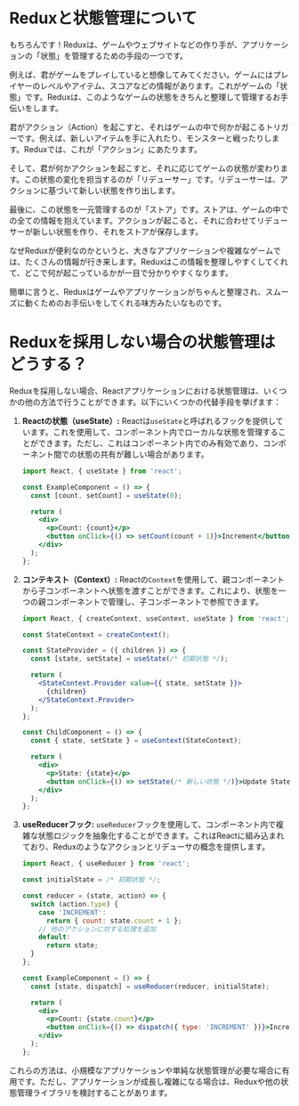# Reduxと状態管理について

もちろんです！Reduxは、ゲームやウェブサイトなどの作り手が、アプリケーションの「状態」を管理するための手段の一つです。

例えば、君がゲームをプレイしていると想像してみてください。ゲームにはプレイヤーのレベルやアイテム、スコアなどの情報があります。これがゲームの「状態」です。Reduxは、このようなゲームの状態をきちんと整理して管理するお手伝いをします。

君がアクション（Action）を起こすと、それはゲームの中で何かが起こるトリガーです。例えば、新しいアイテムを手に入れたり、モンスターと戦ったりします。Reduxでは、これが「アクション」にあたります。

そして、君が何かアクションを起こすと、それに応じてゲームの状態が変わります。この状態の変化を担当するのが「リデューサー」です。リデューサーは、アクションに基づいて新しい状態を作り出します。

最後に、この状態を一元管理するのが「ストア」です。ストアは、ゲームの中での全ての情報を抱えています。アクションが起こると、それに合わせてリデューサーが新しい状態を作り、それをストアが保存します。

なぜReduxが便利なのかというと、大きなアプリケーションや複雑なゲームでは、たくさんの情報が行き来します。Reduxはこの情報を整理しやすくしてくれて、どこで何が起こっているかが一目で分かりやすくなります。

簡単に言うと、Reduxはゲームやアプリケーションがちゃんと整理され、スムーズに動くためのお手伝いをしてくれる味方みたいなものです。


# Reduxを採用しない場合の状態管理はどうする？

Reduxを採用しない場合、Reactアプリケーションにおける状態管理は、いくつかの他の方法で行うことができます。以下にいくつかの代替手段を挙げます：

1. **Reactの状態（useState）:** 
Reactは`useState`と呼ばれるフックを提供しています。これを使用して、コンポーネント内でローカルな状態を管理することができます。ただし、これはコンポーネント内でのみ有効であり、コンポーネント間での状態の共有が難しい場合があります。

   ```jsx
   import React, { useState } from 'react';

   const ExampleComponent = () => {
     const [count, setCount] = useState(0);

     return (
       <div>
         <p>Count: {count}</p>
         <button onClick={() => setCount(count + 1)}>Increment</button>
       </div>
     );
   };
   ```

2. **コンテキスト（Context）:** 
Reactの`Context`を使用して、親コンポーネントから子コンポーネントへ状態を渡すことができます。これにより、状態を一つの親コンポーネントで管理し、子コンポーネントで参照できます。

   ```jsx
   import React, { createContext, useContext, useState } from 'react';

   const StateContext = createContext();

   const StateProvider = ({ children }) => {
     const [state, setState] = useState(/* 初期状態 */);

     return (
       <StateContext.Provider value={{ state, setState }}>
         {children}
       </StateContext.Provider>
     );
   };

   const ChildComponent = () => {
     const { state, setState } = useContext(StateContext);

     return (
       <div>
         <p>State: {state}</p>
         <button onClick={() => setState(/* 新しい状態 */)}>Update State</button>
       </div>
     );
   };
   ```

3. **useReducerフック:** 
`useReducer`フックを使用して、コンポーネント内で複雑な状態ロジックを抽象化することができます。これはReactに組み込まれており、Reduxのようなアクションとリデューサの概念を提供します。

   ```jsx
   import React, { useReducer } from 'react';

   const initialState = /* 初期状態 */;

   const reducer = (state, action) => {
     switch (action.type) {
       case 'INCREMENT':
         return { count: state.count + 1 };
       // 他のアクションに対する処理を追加
       default:
         return state;
     }
   };

   const ExampleComponent = () => {
     const [state, dispatch] = useReducer(reducer, initialState);

     return (
       <div>
         <p>Count: {state.count}</p>
         <button onClick={() => dispatch({ type: 'INCREMENT' })}>Increment</button>
       </div>
     );
   };
   ```

これらの方法は、小規模なアプリケーションや単純な状態管理が必要な場合に有用です。ただし、アプリケーションが成長し複雑になる場合は、Reduxや他の状態管理ライブラリを検討することがあります。
